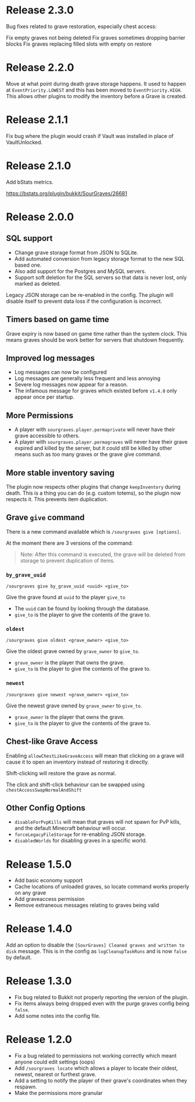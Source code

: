 # Release 2.3.0

Bug fixes related to grave restoration, especially chest access:

Fix empty graves not being deleted Fix graves sometimes dropping barrier blocks Fix graves replacing filled slots with
empty on restore

# Release 2.2.0

Move at what point during death grave storage happens. It used to happen at `EventPriority.LOWEST` and this has been
moved to `EventPriority.HIGH`.
This allows other plugins to modify the inventory before a Grave is created.

# Release 2.1.1

Fix bug where the plugin would crash if Vault was installed in place of VaultUnlocked.

# Release 2.1.0

Add bStats metrics.

https://bstats.org/plugin/bukkit/SourGraves/26681

# Release 2.0.0

## SQL support

- Change grave storage format from JSON to SQLite.
- Add automated conversion from legacy storage format to the new SQL based one.
- Also add support for the Postgres and MySQL servers.
- Support soft deletion for the SQL servers so that data is never lost, only marked as deleted.

Legacy JSON storage can be re-enabled in the config.
The plugin will disable itself to prevent data loss if the configuration is incorrect.

## Timers based on game time

Grave expiry is now based on game time rather than the system clock.
This means graves should be work better for servers that shutdown frequently.

## Improved log messages

- Log messages can now be configured
- Log messages are generally less frequent and less annoying
- Severe log messages now appear for a reason.
- The infamous message for graves which existed before `v1.4.0` only appear once per startup.

## More Permissions

- A player with `sourgraves.player.permaprivate` will never have their grave accessible to others.
- A player with `sourgraves.player.permagraves` will never have their grave expired and killed by the server, but it
  could still be killed by other means such as too many graves or the grave give command.

## More stable inventory saving

The plugin now respects other plugins that change `keepInventory` during death. This is a thing you can do (e.g. custom
totems), so the plugin now respects it. This prevents item duplication.

## Grave `give` command

There is a new command available which is `/sourgraves give [options]`.

At the moment there are 3 versions of the command:
> Note: After this command is executed, the grave will be deleted from
> storage to prevent duplication of items.

### `by_grave_uuid`

```
/sourgraves give by_grave_uuid <uuid> <give_to>
```

Give the grave found at `uuid` to the player `give_to`

- The `uuid` can be found by looking through the database.
- `give_to` is the player to give the contents of the grave to.

### `oldest`

```
/sourgraves give oldest <grave_owner> <give_to>
```

Give the oldest grave owned by `grave_owner` to `give_to`.

- `grave_owner` is the player that owns the grave.
- `give_to` is the player to give the contents of the grave to.

### `newest`

```
/sourgraves give newest <grave_owner> <give_to>
```

Give the newest grave owned by `grave_owner` to `give_to`.

- `grave_owner` is the player that owns the grave.
- `give_to` is the player to give the contents of the grave to.

## Chest-like Grave Access

Enabling `allowChestLikeGraveAccess` will mean that clicking on a grave will
cause it to open an inventory instead of restoring it directly.

Shift-clicking will restore the grave as normal.

The click and shift-click behaviour can be swapped using `chestAccessSwapNormalAndShift`

## Other Config Options

- `disableForPvpKills` will mean that graves will not spawn for PvP kills, and the default Minecraft behaviour will
  occur.
- `forceLegacyFileStorage` for re-enabling JSON storage.
- `disabledWorlds` for disabling graves in a specific world.

# Release 1.5.0

- Add basic economy support
- Cache locations of unloaded graves, so locate command works properly on any grave
- Add graveaccess permission
- Remove extraneous messages relating to graves being valid

# Release 1.4.0

Add an option to disable the `[SourGraves] Cleaned graves and written to disk` message.
This is in the config as `logCleanupTaskRuns` and is now `false` by default.

# Release 1.3.0

- Fix bug related to Bukkit not properly reporting the version of the plugin.
- Fix items always being dropped even with the purge graves config being `false`.
- Add some notes into the config file.

# Release 1.2.0

- Fix a bug related to permissions not working correctly which meant anyone could edit settings (oops)
- Add `/sourgraves locate` which allows a player to locate their oldest, newest, nearest or furthest grave.
- Add a setting to notify the player of their grave's coordinates when they respawn.
- Make the permissions more granular